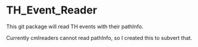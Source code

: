 # TH_Event_Reader

This git package will read TH events with their pathInfo.

Currently cmlreaders cannot read pathInfo, so I created this to subvert that.